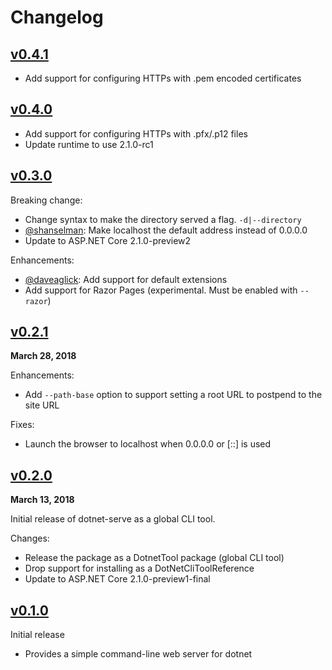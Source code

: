 # Changelog

## [v0.4.1]

- Add support for configuring HTTPs with .pem encoded certificates

## [v0.4.0]

- Add support for configuring HTTPs with .pfx/.p12 files
- Update runtime to use 2.1.0-rc1

## [v0.3.0]

Breaking change:
 - Change syntax to make the directory served a flag. `-d|--directory`
 - [@shanselman]: Make localhost the default address instead of 0.0.0.0
 - Update to ASP.NET Core 2.1.0-preview2

Enhancements:
 - [@daveaglick]: Add support for default extensions
 - Add support for Razor Pages (experimental. Must be enabled with `--razor`)

## [v0.2.1]

**March 28, 2018**

Enhancements:
 - Add `--path-base` option to support setting a root URL to postpend to the site URL

Fixes:
 - Launch the browser to localhost when 0.0.0.0 or [::] is used

## [v0.2.0]

**March 13, 2018**

Initial release of dotnet-serve as a global CLI tool.

Changes:
  - Release the package as a DotnetTool package (global CLI tool)
  - Drop support for installing as a DotNetCliToolReference
  - Update to ASP.NET Core 2.1.0-preview1-final

## [v0.1.0]
Initial release
 - Provides a simple command-line web server for dotnet

[Unreleased]: https://github.com/natemcmaster/dotnet-serve/compare/v0.4.1...HEAD
[v0.4.1]: https://github.com/natemcmaster/dotnet-serve/compare/v0.4.0...v0.4.1
[v0.4.0]: https://github.com/natemcmaster/dotnet-serve/compare/v0.3.0...v0.4.0
[v0.3.0]: https://github.com/natemcmaster/dotnet-serve/compare/v0.2.1...v0.3.0
[v0.2.1]: https://github.com/natemcmaster/dotnet-serve/compare/v0.2.0...v0.2.1
[v0.2.0]: https://github.com/natemcmaster/dotnet-serve/compare/v0.1.0...v0.2.0
[v0.1.0]: https://github.com/natemcmaster/dotnet-serve/tree/v0.1.0

[@daveaglick]: https://github.com/daveaglick
[@shanselman]: https://github.com/shanselman
